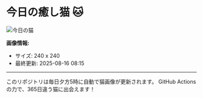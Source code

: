 # 今日の癒し猫 🐱

![今日の猫](https://cdn2.thecatapi.com/images/4ds.gif)

**画像情報:**
- サイズ: 240 x 240
- 最終更新: 2025-08-16 08:15

---

このリポジトリは毎日夕方5時に自動で猫画像が更新されます。
GitHub Actionsの力で、365日違う猫に出会えます！
